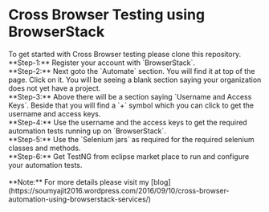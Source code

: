 <h1>Cross Browser Testing using BrowserStack</h1>
To get started with Cross Browser testing please clone this repository.
<br>
**Step-1:** Register your account with `BrowserStack`.<br>
**Step-2:** Next goto the `Automate` section. You will find it at top of the page. Click on it. You will be seeing a blank section saying your organization does not yet have a project.<br>
**Step-3:** Above there will be a section saying `Username and Access Keys`. Beside that you will find a `+` symbol which you can click to get the username and access keys.<br>
**Step-4:** Use the username and the access keys to get the required automation tests running up on `BrowserStack`.<br>
**Step-5:** Use the `Selenium jars` as required for the required selenium classes and methods.<br>
**Step-6:** Get TestNG from eclipse market place to run and configure your automation tests.<br>
<br>
**Note:** For more details please visit my [blog](https://soumyajit2016.wordpress.com/2016/09/10/cross-browser-automation-using-browserstack-services/)
